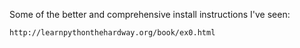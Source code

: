Some of the better and comprehensive install instructions I've seen:

    http://learnpythonthehardway.org/book/ex0.html
